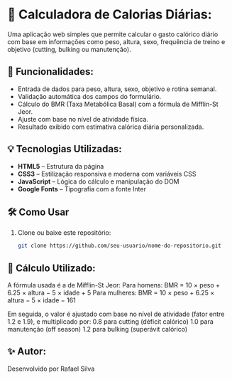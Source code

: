 # 🧮 Calculadora de Calorias Diárias:

Uma aplicação web simples que permite calcular o gasto calórico diário com base em informações como peso, altura, sexo, frequência de treino e objetivo (cutting, bulking ou manutenção).

## 📌 Funcionalidades:

- Entrada de dados para peso, altura, sexo, objetivo e rotina semanal.
- Validação automática dos campos do formulário.
- Cálculo do BMR (Taxa Metabólica Basal) com a fórmula de Mifflin-St Jeor.
- Ajuste com base no nível de atividade física.
- Resultado exibido com estimativa calórica diária personalizada.

## 💡 Tecnologias Utilizadas:

- **HTML5** – Estrutura da página
- **CSS3** – Estilização responsiva e moderna com variáveis CSS
- **JavaScript** – Lógica do cálculo e manipulação do DOM
- **Google Fonts** – Tipografia com a fonte Inter

## 🛠 Como Usar

1. Clone ou baixe este repositório:
   ```bash
   git clone https://github.com/seu-usuario/nome-do-repositorio.git

## 📌 Cálculo Utilizado:

A fórmula usada é a de Mifflin-St Jeor:
Para homens: BMR = 10 × peso + 6.25 × altura − 5 × idade + 5
Para mulheres: BMR = 10 × peso + 6.25 × altura − 5 × idade − 161

Em seguida, o valor é ajustado com base no nível de atividade (fator entre 1.2 e 1.9), e multiplicado por:
0.8 para cutting (déficit calórico)
1.0 para manutenção (off season)
1.2 para bulking (superávit calórico)

## ✨ Autor:
Desenvolvido por Rafael Silva
